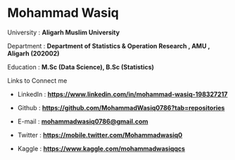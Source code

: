 # Mohammad Wasiq 

University : **Aligarh Muslim University**

Department : **Department of Statistics & Operation Research , AMU , Aligarh (202002)**

Education  : **M.Sc (Data Science),  B.Sc (Statistics)**

Links to Connect me

* LinkedIn : **https://www.linkedin.com/in/mohammad-wasiq-198327217**

* Github   : **https://github.com/MohammadWasiq0786?tab=repositories**

* E-mail   : **mohammadwasiq0786@gmail.com**

* Twitter  : **https://mobile.twitter.com/Mohammadwasiq0**

* Kaggle   : **https://www.kaggle.com/mohammadwasiqqcs**
